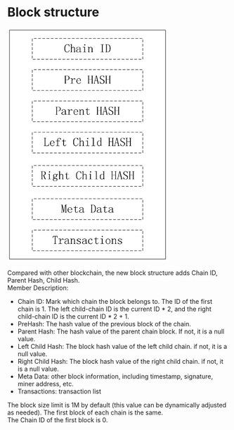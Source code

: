# Block structure

![structure](block.png)

Compared with other blockchain, the new block structure adds Chain ID, Parent Hash, Child Hash.  
Member Description:  

* Chain ID: Mark which chain the block belongs to. The ID of the first chain is 1. The left child-chain ID is the current ID \* 2, and the right child-chain ID is the current ID \* 2 + 1.
* PreHash: The hash value of the previous block of the chain.
* Parent Hash: The hash value of the parent chain block. If not, it is a null value.
* Left Child Hash: The block hash value of the left child chain. if not, it is a null value.
* Right Child Hash: The block hash value of the right child chain. if not, it is a null value.
* Meta Data: other block information, including timestamp, signature, miner address, etc.
* Transactions: transaction list

The block size limit is 1M by default (this value can be dynamically adjusted as needed).
The first block of each chain is the same.  
The Chain ID of the first block is 0.

